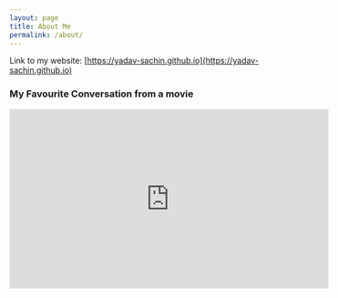 ```yaml
---
layout: page
title: About Me
permalink: /about/
---
```


Link to my website: [https://yadav-sachin.github.io](https://yadav-sachin.github.io)


### My Favourite Conversation from a movie
<iframe width="560" height="315" src="https://www.youtube-nocookie.com/embed/hYAQtEs2Img" title="YouTube video player" frameborder="0" allow="accelerometer; autoplay; clipboard-write; encrypted-media; gyroscope; picture-in-picture" allowfullscreen></iframe>

<!-- This website is powered by **[fastpages](https://github.com/fastai/fastpages)** [^1].



[^1]:a blogging platform that natively supports Jupyter notebooks in addition to other formats. -->
